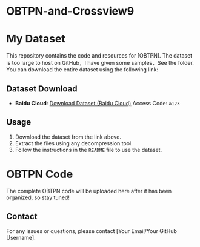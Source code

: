 # OBTPN-and-Crossview9
# My Dataset

This repository contains the code and resources for [OBTPN]. The dataset is too large to host on GitHub，I have given some samples，See the folder. You can download the entire dataset using the following link:

## Dataset Download

- **Baidu Cloud**: [Download Dataset (Baidu Cloud)]([https://pan.baidu.com/s/15hskMsKZv1DJGgiqxlpclg](https://pan.baidu.com/s/1sEwLArrvk2dLNDeVtWge5g))  
  Access Code: `a123`


## Usage

1. Download the dataset from the link above.
2. Extract the files using any decompression tool.
3. Follow the instructions in the `README` file to use the dataset.


# OBTPN Code
The complete OBTPN code will be uploaded here after it has been organized, so stay tuned!

## Contact

For any issues or questions, please contact [Your Email/Your GitHub Username].
